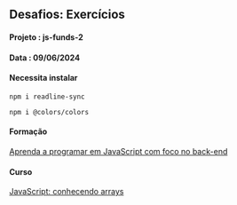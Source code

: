  ## Desafios: Exercícios
#### Projeto : js-funds-2
#### Data    : 09/06/2024

#### Necessita instalar
```
npm i readline-sync
```
```
npm i @colors/colors
```
#### Formação
[Aprenda a programar em JavaScript com foco no back-end](https://cursos.alura.com.br/formacao-js-backend)

#### Curso
[JavaScript: conhecendo arrays](https://cursos.alura.com.br/course/javascript-conhecendo-arrays)


